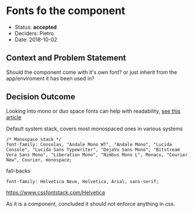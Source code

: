 # Fonts fo the component

* Status: **accepted** <!-- optional -->
* Deciders: Pietro <!-- optional -->
* Date: 2018-10-02 <!-- optional -->

<!-- Technical Story: [description | ticket/issue URL]  -->

## Context and Problem Statement

<!-- [Describe the context and problem statement, e.g., in free form using two to three sentences. You may want to articulate the problem in form of a question.] -->

Should the component come with it's own font? or just inherit from the app/enviroment it has been used in?


<!--
## Decision Drivers

 * [driver 1, e.g., a force, facing concern, …] -->

<!-- 
## Considered Options

*  -->



## Decision Outcome


Looking into mono or duo space fonts can help with readability, [see this article](https://ia.net/topics/in-search-of-the-perfect-writing-font
)


Default system stack,  covers most monospaced ones in various systems
```
/* Monospace stack */
font-family: Consolas, "Andale Mono WT", "Andale Mono", "Lucida Console", "Lucida Sans Typewriter", "DejaVu Sans Mono", "Bitstream Vera Sans Mono", "Liberation Mono", "Nimbus Mono L", Monaco, "Courier New", Courier, monospace;
```

fall-backs
```
font-family: Helvetica Neue, Helvetica, Arial, sans-serif;
```

https://www.cssfontstack.com/Helvetica


As it is a component, concluded it should not enforce anything in css.



 <!-- because [justification. e.g., only option, which meets k.o. criterion decision driver | which resolves force force | … | comes out best (see below)]. -->


<!-- 
### Positive Consequences

* [e.g., improvement of quality attribute satisfaction, follow-up decisions required, …]
* …

### Negative consequences 

* [e.g., compromising quality attribute, follow-up decisions required, …]
* …

## Pros and Cons of the Options 

### [option 1]

[example | description | pointer to more information | …] 

* Good, because [argument a]
* Good, because [argument b]
* Bad, because [argument c]

### [option 2]

[example | description | pointer to more information | …]

* Good, because [argument a]
* Good, because [argument b]
* Bad, because [argument c]


### [option 3]

[example | description | pointer to more information | …] 

* Good, because [argument a]
* Good, because [argument b]
* Bad, because [argument c]


## Links 

* [Link type] [Link to ADR]  -->